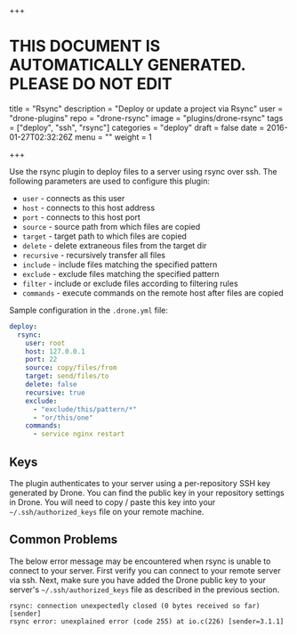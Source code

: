 +++

# THIS DOCUMENT IS AUTOMATICALLY GENERATED. PLEASE DO NOT EDIT

title = "Rsync"
description = "Deploy or update a project via Rsync"
user = "drone-plugins"
repo = "drone-rsync"
image = "plugins/drone-rsync"
tags = ["deploy", "ssh", "rsync"]
categories = "deploy"
draft = false
date = 2016-01-27T02:32:26Z
menu = ""
weight = 1

+++

Use the rsync plugin to deploy files to a server using rsync over ssh. The following parameters are used to configure this plugin:

* `user` - connects as this user
* `host` - connects to this host address
* `port` - connects to this host port
* `source` - source path from which files are copied
* `target` - target path to which files are copied
* `delete` - delete extraneous files from the target dir
* `recursive` - recursively transfer all files
* `include` - include files matching the specified pattern
* `exclude` - exclude files matching the specified pattern
* `filter` - include or exclude files according to filtering rules
* `commands` - execute commands on the remote host after files are copied

Sample configuration in the `.drone.yml` file:

```yaml
deploy:
  rsync:
    user: root
    host: 127.0.0.1
    port: 22
    source: copy/files/from
    target: send/files/to
    delete: false
    recursive: true
    exclude:
      - "exclude/this/pattern/*"
      - "or/this/one"
    commands:
      - service nginx restart
```

## Keys

The plugin authenticates to your server using a per-repository SSH key generated by Drone. You can find the public key in your repository settings in Drone. You will need to copy / paste this key into your `~/.ssh/authorized_keys` file on your remote machine.

## Common Problems

The below error message may be encountered when rsync is unable to connect to your server. First verify you can connect to your remote server via ssh. Next, make sure you have added the Drone public key to your server's `~/.ssh/authorized_keys` file as described in the previous section.

```
rsync: connection unexpectedly closed (0 bytes received so far) [sender]
rsync error: unexplained error (code 255) at io.c(226) [sender=3.1.1]
```

